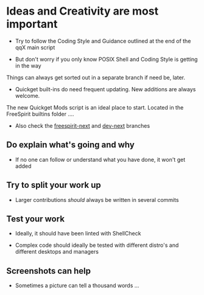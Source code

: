 # Ideas and Creativity are most important

- Try to follow the Coding Style and Guidance outlined at the end of the qqX main script

- But don't worry if you only know POSIX Shell and Coding Style is getting in the way

Things can always get sorted out in a separate branch if need be, later.

- Quickget built-ins do need frequent updating. New additions are always welcome.

The new Quickget Mods script is an ideal place to start. Located in the FreeSpirit builtins folder ....

- Also check the [freespirit-next](https://github.com/TuxVinyards/quickemu/branches) and [dev-next](https://github.com/TuxVinyards/qqX/branches) branches

## Do explain what's going and why

- If no one can follow or understand what you have done, it won't get added

## Try to split your work up

- Larger contributions _should_ always be written in several commits

## Test your work

- Ideally, it should have been linted with ShellCheck

- Complex code should ideally be tested with different distro's and different desktops and managers

## Screenshots can help

- Sometimes a picture can tell a thousand words ...
